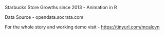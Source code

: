 Starbucks Store Growths since 2013  - Animation in R

Data Source - opendata.socrata.com 

For the whole story and working demo visit - https://tinyurl.com/mcalovn
